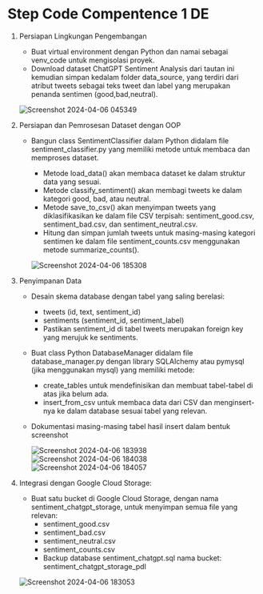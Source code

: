 # Step Code Compentence 1 DE

1. Persiapan Lingkungan Pengembangan
   - Buat virtual environment dengan Python dan namai sebagai venv_code untuk mengisolasi proyek.
   - Download dataset ChatGPT Sentiment Analysis dari tautan ini kemudian simpan kedalam folder data_source, yang terdiri dari atribut tweets sebagai teks tweet dan label yang merupakan penanda sentimen (good,bad,neutral).
   
   ![Screenshot 2024-04-06 045349](https://github.com/putridia/de_putri-dia-lestari/assets/120665019/bc021e43-944a-4c7a-acf0-415804b8ffbc)

2. Persiapan dan Pemrosesan Dataset dengan OOP
   - Bangun class SentimentClassifier dalam Python didalam file sentiment_classifier.py yang memiliki metode untuk membaca dan memproses dataset.
     - Metode load_data() akan membaca dataset ke dalam struktur data yang sesuai.
     - Metode classify_sentiment() akan membagi tweets ke dalam kategori good, bad, atau neutral.
     - Metode save_to_csv() akan menyimpan tweets yang diklasifikasikan ke dalam file CSV terpisah: sentiment_good.csv, sentiment_bad.csv, dan sentiment_neutral.csv.
     - Hitung dan simpan jumlah tweets untuk masing-masing kategori sentimen ke dalam file sentiment_counts.csv menggunakan metode summarize_counts().

     ![Screenshot 2024-04-06 185308](https://github.com/putridia/de_putri-dia-lestari/assets/120665019/1cba71e0-8056-4f1b-af59-6c341e8d2078)

3. Penyimpanan Data
   - Desain skema database dengan tabel yang saling berelasi:
     - tweets (id, text, sentiment_id)
     - sentiments (sentiment_id, sentiment_label)
     - Pastikan sentiment_id di tabel tweets merupakan foreign key yang merujuk ke sentiments.
   - Buat class Python DatabaseManager didalam file database_manager.py dengan library SQLAlchemy atau pymysql (jika menggunakan mysql) yang memiliki metode:
     - create_tables untuk mendefinisikan dan membuat tabel-tabel di atas jika belum ada.
     - insert_from_csv untuk membaca data dari CSV dan menginsert-nya ke dalam database sesuai tabel yang relevan.
   - Dokumentasi masing-masing tabel hasil insert dalam bentuk screenshot

     ![Screenshot 2024-04-06 183938](https://github.com/putridia/de_putri-dia-lestari/assets/120665019/b94310ff-2b1d-4bbc-9211-6afc75472b9a)
     ![Screenshot 2024-04-06 184038](https://github.com/putridia/de_putri-dia-lestari/assets/120665019/ed4d36b8-1526-4d54-bf46-6e754414b771)
     ![Screenshot 2024-04-06 184057](https://github.com/putridia/de_putri-dia-lestari/assets/120665019/9e6396ba-43c1-42c2-8511-1e9e72334ab5)

4. Integrasi dengan Google Cloud Storage:
   - Buat satu bucket di Google Cloud Storage, dengan nama sentiment_chatgpt_storage, untuk menyimpan semua file yang relevan:
     - sentiment_good.csv
     - sentiment_bad.csv
     - sentiment_neutral.csv
     - sentiment_counts.csv
     - Backup database sentiment_chatgpt.sql
   nama bucket: sentiment_chatgpt_storage_pdl
   
   ![Screenshot 2024-04-06 183053](https://github.com/putridia/de_putri-dia-lestari/assets/120665019/ee06e59d-dcac-457a-bead-05177ac37a82)

